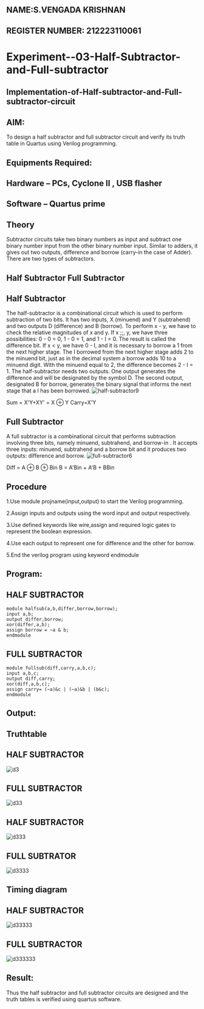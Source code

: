 ## NAME:S.VENGADA KRISHNAN
## REGISTER NUMBER: 212223110061


# Experiment--03-Half-Subtractor-and-Full-subtractor
## Implementation-of-Half-subtractor-and-Full-subtractor-circuit
## AIM:
To design a half subtractor and full subtractor circuit and verify its truth table in Quartus using Verilog programming.

## Equipments Required:
## Hardware – PCs, Cyclone II , USB flasher
## Software – Quartus prime
## Theory
Subtractor circuits take two binary numbers as input and subtract one binary number input from the other binary number input. Similar to adders, it gives out two outputs, difference and borrow (carry-in the case of Adder). There are two types of subtractors.

## Half Subtractor Full Subtractor
## Half Subtractor
The half-subtractor is a combinational circuit which is used to perform subtraction of two bits. It has two inputs, X (minuend) and Y (subtrahend) and two outputs D (difference) and B (borrow). To perform x - y, we have to check the relative magnitudes of x and y. If x ;;, y, we have three possibilities: 0 - 0 = 0, 1 - 0 = 1, and 1 - I = 0. The result is called the difference bit. If x < y, we have 0 - I, and it is necessary to borrow a 1 from the next higher stage. The I borrowed from the next higher stage adds 2 to the minuend bit, just as in the decimal system a borrow adds 10 to a minuend digit. With the minuend equal to 2, the difference becomes 2 - I = 1. The half-subtractor needs two outputs. One output generates the difference and will be designated by the symbol D. The second output, designated B for borrow, generates the binary signal that informs the next stage that a I has been borrowed.
![half-subtractor9](https://user-images.githubusercontent.com/36288975/166112538-58c3bc7c-ee5d-4e6a-ac8d-8e8328efe27a.png)


Sum = X'Y+XY' = X ⊕ Y
Carry=X'Y

## Full Subtractor
A full subtractor is a combinational circuit that performs subtraction involving three bits, namely minuend, subtrahend, and borrow-in . It accepts three inputs: minuend, subtrahend and a borrow bit and it produces two outputs: difference and borrow. 
![full-subtractor6](https://user-images.githubusercontent.com/36288975/166112541-24c68359-3de8-4674-ae22-8272ffc385ed.png)


Diff = A ⊕ B ⊕ Bin B = A'Bin + A'B + BBin

## Procedure
1.Use module projname(input,output) to start the Verilog programming.

2.Assign inputs and outputs using the word input and output respectively.

3.Use defined keywords like wire,assign and required logic gates to represent the boolean expression.

4.Use each output to represent one for difference and the other for borrow.

5.End the verilog program using keyword endmodule

## Program:
## HALF SUBTRACTOR
```
module halfsub(a,b,differ,borrow,borrow);
input a,b;
output differ,borrow;
xor(differ,a,b);
assign borrow = ~a & b;
endmodule
```
## FULL SUBTRACTOR
```
module fullsub(diff,carry,a,b,c);
input a,b,c;
output diff,carry;
xor(diff,a,b,c);
assign carry= (~a)&c | (~a)&b | (b&c);
endmodule
```

## Output:

## Truthtable
## HALF SUBTRACTOR
![d3](https://github.com/SVENGADAKRISHNAN/Experiment--03-Half-Subtractor-and-Full-subtractor/assets/147473084/2eddd0fe-1a69-414d-bea0-1424d2d24b46)

## FULL SUBTRACTOR
![d33](https://github.com/SVENGADAKRISHNAN/Experiment--03-Half-Subtractor-and-Full-subtractor/assets/147473084/b3ffe8cc-e919-4a3a-9b1b-7e3a0fadb4b7)

## HALF SUBTRACTOR
![d333](https://github.com/SVENGADAKRISHNAN/Experiment--03-Half-Subtractor-and-Full-subtractor/assets/147473084/720567e7-e718-4408-825b-55e26450c76d)

## FULL SUBTRATOR
![d3333](https://github.com/SVENGADAKRISHNAN/Experiment--03-Half-Subtractor-and-Full-subtractor/assets/147473084/73c64333-71b2-40e5-a3e8-45883b5553fa)

## Timing diagram 
## HALF SUBTRACTOR
![d33333](https://github.com/SVENGADAKRISHNAN/Experiment--03-Half-Subtractor-and-Full-subtractor/assets/147473084/ca99a737-ac65-448e-9699-c557b479ab9e)

## FULL SUBTRACTOR
![d333333](https://github.com/SVENGADAKRISHNAN/Experiment--03-Half-Subtractor-and-Full-subtractor/assets/147473084/99cbed0e-2fc3-4f7a-b99d-9967a3065db9)

## Result:
Thus the half subtractor and full subtractor circuits are designed and the truth tables is verified using quartus software.
